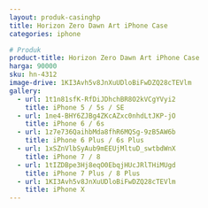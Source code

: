```yaml
---
layout: produk-casinghp
title: Horizon Zero Dawn Art iPhone Case
categories: iphone

# Produk
product-title: Horizon Zero Dawn Art iPhone Case
harga: 90000
sku: hn-4312
image-drive: 1KI3Avh5v8JnXuUDloBiFwDZQ28cTEVlm
gallery:
  - url: 1t1n81sfK-RfDiJDhchBR8O2kVCgYVyi2
    title: iPhone 5 / 5s / SE
  - url: 1ne4-BHY6ZJBg4ZKcAZxc0nhdLtJKP-jO
    title: iPhone 6 / 6s
  - url: 1z7e736QaihbMda8fhR6MQSg-9zB5AW6b
    title: iPhone 6 Plus / 6s Plus
  - url: 1xSZnVlbSyAub9mEEUjMltuD_swtbdWnX
    title: iPhone 7 / 8
  - url: 1tIZDBpe3Hj8eqO0EbqjHUcJRlTHiMUgd
    title: iPhone 7 Plus / 8 Plus
  - url: 1KI3Avh5v8JnXuUDloBiFwDZQ28cTEVlm
    title: iPhone X
---
```

